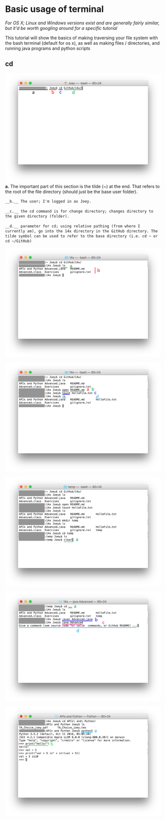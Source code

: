 # Basic usage of terminal
_For OS X; Linux and Windows versions exist and are generally fairly similar, but it'd be worth googling around for a specific tutorial_

This tutorial will show the basics of making traversing your file system with the bash terminal (default for os x), as well as making files / directories, and running java programs and python scripts


## cd 
![cd for change directory](imgs/cd_dir(1).png)
	__a.__ The important part of this section is the tilde (~) at the end. That refers to the root of the file directory (should just be the base user folder).

	__b.__ The user; I'm logged in as Joey.

	__c.__ the cd command is for change directory; changes directory to the given directory (folder).

	__d.__ parameter for cd; using relative pathing (from where I currently am), go into the 14x directory in the GitHub directory. The tilde symbol can be used to refer to the base directory (i.e. cd ~ or cd ~/GitHub)

![cd for change directory](imgs/ls_dir(2).png)

![cd for change directory](imgs/open_touch_dir(3).png)

![cd for change directory](imgs/clear(4).png)

![cd for change directory](imgs/java(5).png)

![cd for change directory](imgs/python_in_terminal(6).png)